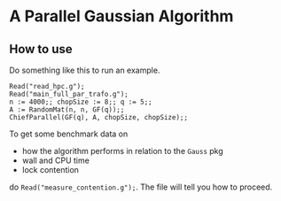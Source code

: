 # A Parallel Gaussian Algorithm
## How to use
Do something like this to run an example.
```
Read("read_hpc.g");
Read("main_full_par_trafo.g");
n := 4000;; chopSize := 8;; q := 5;;
A := RandomMat(n, n, GF(q));;
ChiefParallel(GF(q), A, chopSize, chopSize);;
```

To get some benchmark data on
- how the algorithm performs in relation to the `Gauss` pkg
- wall and CPU time
- lock contention

do `Read("measure_contention.g");`. The file will tell you how to proceed.
